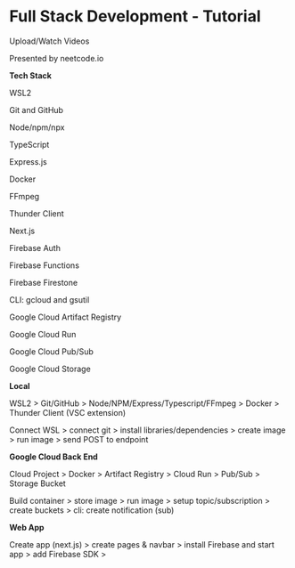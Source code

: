 # Full Stack Development - Tutorial
Upload/Watch Videos

Presented by neetcode.io

**Tech Stack**

WSL2

Git and GitHub

Node/npm/npx

TypeScript

Express.js

Docker

FFmpeg

Thunder Client

Next.js

Firebase Auth

Firebase Functions

Firebase Firestone

CLI: gcloud and gsutil

Google Cloud Artifact Registry

Google Cloud Run

Google Cloud Pub/Sub

Google Cloud Storage

**Local**

WSL2 > Git/GitHub > Node/NPM/Express/Typescript/FFmpeg > Docker > Thunder Client (VSC extension)

Connect WSL > connect git > install libraries/dependencies > create image > run image > send POST to endpoint

**Google Cloud Back End**

Cloud Project > Docker > Artifact Registry > Cloud Run > Pub/Sub > Storage Bucket

Build container > store image > run image > setup topic/subscription > create buckets > cli: create notification (sub)

**Web App**

Create app (next.js) > create pages & navbar > install Firebase and start app > add Firebase SDK >
